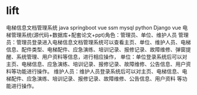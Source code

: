 # lift
电梯信息文档管理系统 java springboot vue ssm mysql python Django vue 电梯管理系统(源代码+数据库+配套论文+ppt)角色：管理员、单位、维护人员     管理员：管理员登录进入电梯信息文档管理系统可以查看主页、单位、维护人员、电梯信息、配件类型、电梯配件、应急演练、培训记录、报修记录、故障维修、弹窗提醒、系统管理、用户资料等信息，进行相应操作，  单位：单位登录系统后可以对主页、电梯信息、应急演练、培训记录、报修记录、故障维修、公告信息、用户资料等功能进行操作。  维护人员：维护人员登录系统后可以对主页、电梯信息、电梯配件、应急演练、培训记录、报修记录、故障维修、公告信息、用户资料 等功能进行操作。
